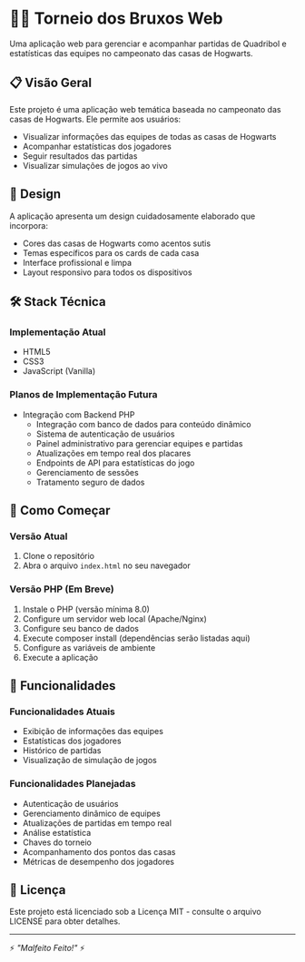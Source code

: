 # 🧙‍♂️ Torneio dos Bruxos Web

Uma aplicação web para gerenciar e acompanhar partidas de Quadribol e estatísticas das equipes no campeonato das casas de Hogwarts.

## 📋 Visão Geral

Este projeto é uma aplicação web temática baseada no campeonato das casas de Hogwarts. Ele permite aos usuários:
- Visualizar informações das equipes de todas as casas de Hogwarts
- Acompanhar estatísticas dos jogadores
- Seguir resultados das partidas
- Visualizar simulações de jogos ao vivo

## 🎨 Design

A aplicação apresenta um design cuidadosamente elaborado que incorpora:
- Cores das casas de Hogwarts como acentos sutis
- Temas específicos para os cards de cada casa
- Interface profissional e limpa
- Layout responsivo para todos os dispositivos

## 🛠 Stack Técnica

### Implementação Atual
- HTML5
- CSS3
- JavaScript (Vanilla)

### Planos de Implementação Futura
- Integração com Backend PHP
  - Integração com banco de dados para conteúdo dinâmico
  - Sistema de autenticação de usuários
  - Painel administrativo para gerenciar equipes e partidas
  - Atualizações em tempo real dos placares
  - Endpoints de API para estatísticas do jogo
  - Gerenciamento de sessões
  - Tratamento seguro de dados

## 🚀 Como Começar

### Versão Atual
1. Clone o repositório
2. Abra o arquivo `index.html` no seu navegador

### Versão PHP (Em Breve)
1. Instale o PHP (versão mínima 8.0)
2. Configure um servidor web local (Apache/Nginx)
3. Configure seu banco de dados
4. Execute composer install (dependências serão listadas aqui)
5. Configure as variáveis de ambiente
6. Execute a aplicação

## 🎯 Funcionalidades

### Funcionalidades Atuais
- Exibição de informações das equipes
- Estatísticas dos jogadores
- Histórico de partidas
- Visualização de simulação de jogos

### Funcionalidades Planejadas
- Autenticação de usuários
- Gerenciamento dinâmico de equipes
- Atualizações de partidas em tempo real
- Análise estatística
- Chaves do torneio
- Acompanhamento dos pontos das casas
- Métricas de desempenho dos jogadores


## 📜 Licença

Este projeto está licenciado sob a Licença MIT - consulte o arquivo LICENSE para obter detalhes.

---
⚡ *"Malfeito Feito!"* ⚡
